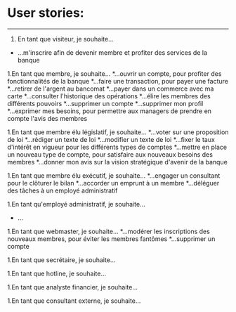 # User stories:

 
***
1. En tant que visiteur, je souhaite...
* ...m'inscrire afin de devenir membre et profiter des services de la banque

1.En tant que membre, je souhaite...
*...ouvrir un compte, pour profiter des fonctionnalités de la banque
*...faire une transaction, pour payer une facture
*...retirer de l'argent au bancomat
*...payer dans un commerce avec ma carte
*...consulter l'historique des opérations
*...élire les membres des différents pouvoirs
*...supprimer un compte
*...supprimer mon profil
*...exprimer mes besoins, pour permettre aux managers de prendre en compte l'avis des membres

1.En tant que membre élu législatif, je souhaite...
*...voter sur une proposition de loi
*...rédiger un texte de loi
*...modifier un texte de loi
*...fixer le taux d'intérêt en vigueur pour les différents types de comptes
*...mettre en place un nouveau type de compte, pour satisfaire aux nouveaux besoins des membres
*...donner mon avis sur la vision stratégique d'avenir de la banque

1.En tant que membre élu exécutif, je souhaite...
*...engager un consultant pour le clôturer le bilan
*...accorder un emprunt à un membre
*...déléguer des tâches à un employé administratif

1.En tant qu'employé administratif, je souhaite...
* ...

1.En tant que webmaster, je souhaite...
*...modérer les inscriptions des nouveaux membres, pour éviter les membres fantômes
*...supprimer un compte

1.En tant que secrétaire, je souhaite...

1.En tant que hotline, je souhaite...

1.En tant que analyste financier, je souhaite...

1.En tant que consultant externe, je souhaite...